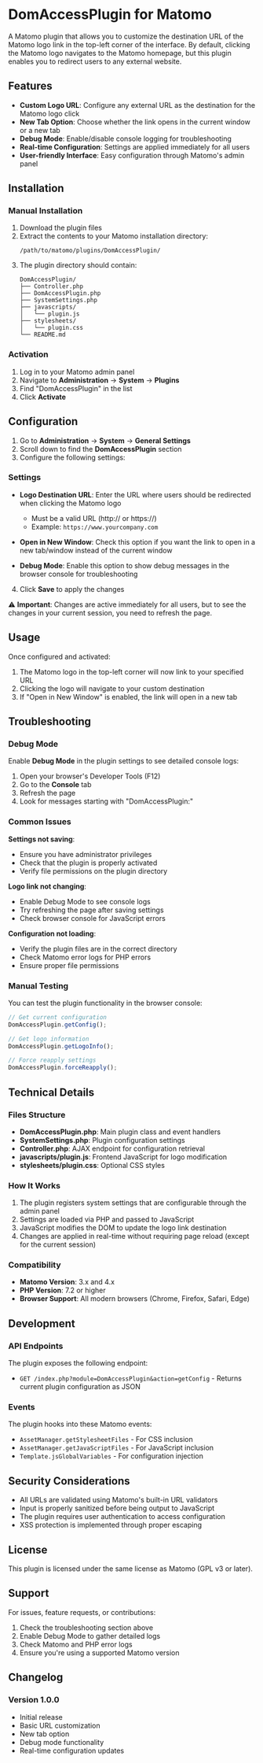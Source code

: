 # DomAccessPlugin for Matomo

A Matomo plugin that allows you to customize the destination URL of the Matomo logo link in the top-left corner of the interface. By default, clicking the Matomo logo navigates to the Matomo homepage, but this plugin enables you to redirect users to any external website.

## Features

- **Custom Logo URL**: Configure any external URL as the destination for the Matomo logo click
- **New Tab Option**: Choose whether the link opens in the current window or a new tab
- **Debug Mode**: Enable/disable console logging for troubleshooting
- **Real-time Configuration**: Settings are applied immediately for all users
- **User-friendly Interface**: Easy configuration through Matomo's admin panel

## Installation

### Manual Installation

1. Download the plugin files
2. Extract the contents to your Matomo installation directory:
   ```
   /path/to/matomo/plugins/DomAccessPlugin/
   ```
3. The plugin directory should contain:
   ```
   DomAccessPlugin/
   ├── Controller.php
   ├── DomAccessPlugin.php
   ├── SystemSettings.php
   ├── javascripts/
   │   └── plugin.js
   ├── stylesheets/
   │   └── plugin.css
   └── README.md
   ```

### Activation

1. Log in to your Matomo admin panel
2. Navigate to **Administration** → **System** → **Plugins**
3. Find "DomAccessPlugin" in the list
4. Click **Activate**

## Configuration

1. Go to **Administration** → **System** → **General Settings**
2. Scroll down to find the **DomAccessPlugin** section
3. Configure the following settings:

### Settings

- **Logo Destination URL**: Enter the URL where users should be redirected when clicking the Matomo logo
  - Must be a valid URL (http:// or https://)
  - Example: `https://www.yourcompany.com`

- **Open in New Window**: Check this option if you want the link to open in a new tab/window instead of the current window

- **Debug Mode**: Enable this option to show debug messages in the browser console for troubleshooting

4. Click **Save** to apply the changes

⚠️ **Important**: Changes are active immediately for all users, but to see the changes in your current session, you need to refresh the page.

## Usage

Once configured and activated:

1. The Matomo logo in the top-left corner will now link to your specified URL
2. Clicking the logo will navigate to your custom destination
3. If "Open in New Window" is enabled, the link will open in a new tab

## Troubleshooting

### Debug Mode

Enable **Debug Mode** in the plugin settings to see detailed console logs:

1. Open your browser's Developer Tools (F12)
2. Go to the **Console** tab
3. Refresh the page
4. Look for messages starting with "DomAccessPlugin:"

### Common Issues

**Settings not saving**: 
- Ensure you have administrator privileges
- Check that the plugin is properly activated
- Verify file permissions on the plugin directory

**Logo link not changing**:
- Enable Debug Mode to see console logs
- Try refreshing the page after saving settings
- Check browser console for JavaScript errors

**Configuration not loading**:
- Verify the plugin files are in the correct directory
- Check Matomo error logs for PHP errors
- Ensure proper file permissions

### Manual Testing

You can test the plugin functionality in the browser console:

```javascript
// Get current configuration
DomAccessPlugin.getConfig();

// Get logo information
DomAccessPlugin.getLogoInfo();

// Force reapply settings
DomAccessPlugin.forceReapply();
```

## Technical Details

### Files Structure

- **DomAccessPlugin.php**: Main plugin class and event handlers
- **SystemSettings.php**: Plugin configuration settings
- **Controller.php**: AJAX endpoint for configuration retrieval
- **javascripts/plugin.js**: Frontend JavaScript for logo modification
- **stylesheets/plugin.css**: Optional CSS styles

### How It Works

1. The plugin registers system settings that are configurable through the admin panel
2. Settings are loaded via PHP and passed to JavaScript
3. JavaScript modifies the DOM to update the logo link destination
4. Changes are applied in real-time without requiring page reload (except for the current session)

### Compatibility

- **Matomo Version**: 3.x and 4.x
- **PHP Version**: 7.2 or higher
- **Browser Support**: All modern browsers (Chrome, Firefox, Safari, Edge)

## Development

### API Endpoints

The plugin exposes the following endpoint:
- `GET /index.php?module=DomAccessPlugin&action=getConfig` - Returns current plugin configuration as JSON

### Events

The plugin hooks into these Matomo events:
- `AssetManager.getStylesheetFiles` - For CSS inclusion
- `AssetManager.getJavaScriptFiles` - For JavaScript inclusion  
- `Template.jsGlobalVariables` - For configuration injection

## Security Considerations

- All URLs are validated using Matomo's built-in URL validators
- Input is properly sanitized before being output to JavaScript
- The plugin requires user authentication to access configuration
- XSS protection is implemented through proper escaping

## License

This plugin is licensed under the same license as Matomo (GPL v3 or later).

## Support

For issues, feature requests, or contributions:

1. Check the troubleshooting section above
2. Enable Debug Mode to gather detailed logs
3. Check Matomo and PHP error logs
4. Ensure you're using a supported Matomo version

## Changelog

### Version 1.0.0
- Initial release
- Basic URL customization
- New tab option
- Debug mode functionality
- Real-time configuration updates